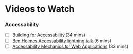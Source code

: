 # Videos to Watch

### Accessability
- [ ] [Building for Accessability](https://www.youtube.com/watch?v=ok9v9-Tcq0o) (34 mins)
- [ ] [Ben Holmes Accessability lightning talk](http://confreaks.tv/videos/emberconf2016-minitalk-accessibility-in-ember) (6 mins)
- [ ] [Accessability Mechanics for Web Applications](https://vimeo.com/163925627) (33 mins)
